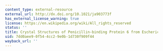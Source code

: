 ```yaml
---
content_type: external-resource
external_url: http://dx.doi.org/10.1021/ja903773f
has_external_license_warning: true
license: https://en.wikipedia.org/wiki/All_rights_reserved
status: ''
title: Crystal Structures of Penicillin-binding Protein 6 from Escherichia Coli
uid: 7dd0aee9-0f54-4cc2-9e0b-1d730f909f44
wayback_url: ''
---
```

